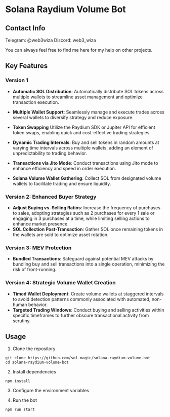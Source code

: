 # Solana Raydium Volume Bot

## Contact Info

Telegram: @web3wiza
Discord: web3_wiza

You can always feel free to find me here for my help on other projects.

## Key Features

### Version 1
- **Automatic SOL Distribution**: Automatically distribute SOL tokens across multiple wallets to streamline asset management and optimize transaction execution.

- **Multiple Wallet Support**: Seamlessly manage and execute trades across several wallets to diversify strategy and reduce exposure.

- **Token Swapping** Utilize the Raydium SDK or Jupiter API for efficient token swaps, enabling quick and cost-effective trading strategies.

- **Dynamic Trading Intervals**: Buy and sell tokens in random amounts at varying time intervals across multiple wallets, adding an element of unpredictability to trading behavior.

- **Transactions via Jito Mode**: Conduct transactions using Jito mode to enhance efficiency and speed in order execution.

- **Solana Volume Wallet Gathering**: Collect SOL from designated volume wallets to facilitate trading and ensure liquidity.

### Version 2: Enhanced Buyer Strategy
- **Adjust Buying vs. Selling Ratios**: Increase the frequency of purchases to sales, adopting strategies such as 2 purchases for every 1 sale or engaging in 3 purchases at a time, while limiting selling actions to enhance market presence.
- **SOL Collection Post-Transaction**: Gather SOL once remaining tokens in the wallets are sold to optimize asset rotation.

### Version 3: MEV Protection
- **Bundled Transactions**: Safeguard against potential MEV attacks by bundling buy and sell transactions into a single operation, minimizing the risk of front-running.

### Version 4: Strategic Volume Wallet Creation
- **Timed Wallet Deployment**: Create volume wallets at staggered intervals to avoid detection patterns commonly associated with automated, non-human behavior.
- **Targeted Trading Windows**: Conduct buying and selling activities within specific timeframes to further obscure transactional activity from scrutiny.

## Usage
1. Clone the repository
```
git clone https://github.com/sol-magic/solana-raydium-volume-bot
cd solana-raydium-volume-bot
```
2. Install dependencies
```
npm install
```
3. Configure the environment variables

<!-- Rename the .env.example file to .env and set RPC and WSS, main wallet's secret key, and jito auth keypair. -->

4. Run the bot

```
npm run start
